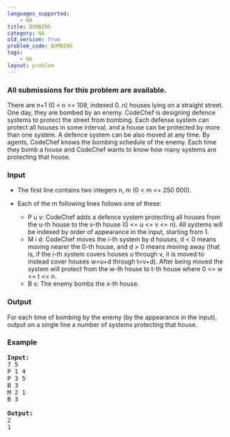 ```yaml
---
languages_supported:
    - NA
title: BOMBING
category: NA
old_version: true
problem_code: BOMBING
tags:
    - NA
layout: problem
---
```

###  All submissions for this problem are available. 

There are n+1 (0 < n <= 109, indexed 0..n) houses lying on a straight street. One day, they are bombed by an enemy. CodeChef is designing defence systems to protect the street from bombing. Each defense system can protect all houses in some interval, and a house can be protected by more than one system. A defence system can be also moved at any time. By agents, CodeChef knows the bombing schedule of the enemy. Each time they bomb a house and CodeChef wants to know how many systems are protecting that house.

### Input

- The first line contains two integers n, m (0 < m <= 250 000).
- Each of the m following lines follows one of these:
  
  - P u v: CodeChef adds a defence system protecting all houses from the u-th house to the v-th house (0 <= u <= v <= n). All systems will be indexed by order of appearance in the input, starting from 1.
  - M i d: CodeChef moves the i-th system by d houses, d < 0 means moving nearer the 0-th house, and d > 0 means moving away (that is, if the i-th system covers houses u through v, it is moved to instead cover houses w=u+d through t=v+d). After being moved the system will protect from the w-th house to t-th house where 0 <= w <= t <= n.
  - B x: The enemy bombs the x-th house.

### Output

For each time of bombing by the enemy (by the appearance in the input), output on a single line a number of systems protecting that house.

### Example

<pre>
<b>Input:</b>
7 5
P 1 4
P 3 5
B 3
M 2 1
B 3

<b>Output:</b>
2
1

</pre>